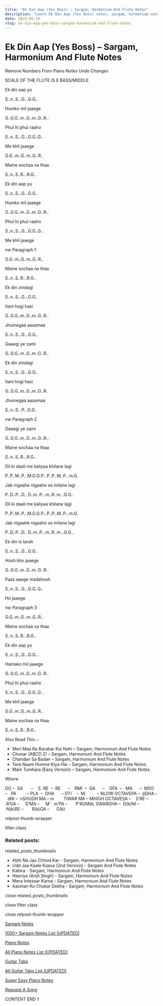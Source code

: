 ```yaml
---
title: "Ek Din Aap (Yes Boss) – Sargam, Harmonium And Flute Notes"
description: "Learn Ek Din Aap (Yes Boss) notes, sargam, harmonium notations and flute notes. Easy step-by-step tutorial for beginners."
date: 2025-05-19
slug: ek-din-aap-yes-boss-sargam-harmonium-and-flute-notes
---
```


# Ek Din Aap (Yes Boss) – Sargam, Harmonium And Flute Notes

Remove Numbers From Piano Notes
Undo Changes

SCALE OF THE FLUTE IS E BASS/MIDDLE

Ek din aap yu

S..n..S…G…G.G..

Humko mil jaaege

G..G.G..m..G..m..G..R..

Phul hi phul raaho

S..n..S…G…G.G..G..

Me khil jaaege

G.G..m..G..m..G..R..

Maine sochaa na thaa

S..n..S..R…R.G..

Ek din aap yu

S..n..S…G…G.G..

Humko mil jaaege

G..G.G..m..G..m..G..R..

Phul hi phul raaho

S..n..S…G…G.G..G..

Me khil jaaege

nw Paragraph 1

G.G..m..G..m..G..R..

Maine sochaa na thaa

S..n..S..R…R.G..

Ek din zindagi

S..n..S…G…G.G..

Itani hogi hasi

G..G.G..m..G..m..G..R..

Jhumegaa aasamaa

S..n..S…G…G.G..

Gaaegi ye zami

G..G.G..m..G..m..G..R..

Ek din zindagi

S..n..S…G…G.G..

Itani hogi hasi

G..G.G..m..G..m..G..R..

Jhumegaa aasamaa

S..n..S…P…G.G..

nw Paragraph 2

Gaaegi ye zami

G..G.G..m..G..m..G..R..

Maine sochaa na thaa

S..n..S..R…R.G..

Dil ki daali me kaliyaa khilane lagi

P..P..M..P…M.G.G.P…P..P..M..P…m.G.

Jab nigaahe nigaaho se milane lagi

P..D..P…D.. D..m..P…m..R..m…G.G..

Dil ki daali me kaliyaa khilane lagi

P..P..M..P…M.G.G.P…P..P..M..P…m.G.

Jab nigaahe nigaaho se milane lagi

P..D..P…D.. D..m..P…m..R..m…G.G..

Ek din is tarah

S..n..S…G…G.G..

Hosh kho jaaege

G..G.G..m..G..m..G..R..

Paas aaege madahosh

S..n..S…G…G.G..G..

Ho jaaege

nw Paragraph 3

G.G..m..G..m..G..R..

Maine sochaa na thaa

S..n..S..R…R.G..

Ek din aap yu

S..n..S…G…G.G..

Hamako mil jaaege

G..G.G..m..G..m..G..R..

Phul hi phul raaho

S..n..S…G…G.G..G..

Me khil jaaege

G.G..m..G..m..G..R..

Maine sochaa na thaa

S..n..S..R…R.G..

Also Read This :-

* Meri Maa Ke Barabar Koi Nahi – Sargam, Harmonium And Flute Notes
* Chunar (ABCD 2) – Sargam, Harmonium And Flute Notes
* Chandan Sa Badan – Sargam, Harmonium And Flute Notes
* Tere Naam Humne Kiya Hai – Sargam, Harmonium And Flute Notes
* Main Tumhara (Easy Version) – Sargam, Harmonium And Flute Notes

Where

DO –  SA       –    S  RE  –  RE      –    RMI  –  GA      –    GFA  –   MA      –  MSO  –   PA         – PLA  –  DHA      – DTI    –  NI          – NLOW OCTAVEPA –  pDHA –  dNI –  nSHUDH MA – m        TIWAR MA – MHIGH OCTAVESA –    S’RE –     R’GA –     G’MA –     M’   m’PA –       P’KOMAL SWARDHA –  D(k)NI –       N(k)RE –       R(k)GA –      G(k)

relpost-thumb-wrapper

filter-class

### Related posts:

related_posts_thumbnails

* Abhi Na Jao Chhod Kar - Sargam, Harmonium And Flute Notes
* Udd Jaa Kaale Kaava (2nd Version) - Sargam And Flute Notes
* Kabira - Sargam, Harmonium And Flute Notes
* Heeriye (Arijit Singh) - Sargam, Harmonium And Flute Notes
* Mera Intezaar Karna - Sargam, Harmonium And Flute Notes
* Aasman Ko Chukar Dekha - Sargam, Harmonium And Flute Notes

close related_posts_thumbnails

close filter class

close relpost-thumb-wrapper

[Sargam Notes](/sargam-notes.html)

[1000+ Sargam Notes List (UPDATED)](/all-songs-list-sargam-notes.html)

[Piano Notes](/piano-notes.html)

[All Piano Notes List (UPDATED)](/all-songs-list-piano-notes.html)

[Guitar Tabs](/guitar-tabs.html)

[All Guitar Tabs List (UPDATED)](/all-songs-list-guitar-tabs.html)

[Super Easy Piano Notes](https://studywall.in/)

[Request A Song](/request-a-song.html)

CONTENT END 1

